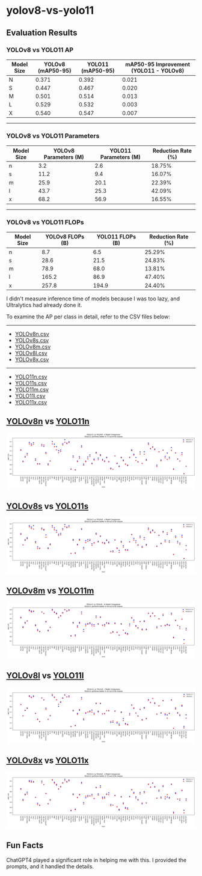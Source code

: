 # yolov8-vs-yolo11

## Evaluation Results

### YOLOv8 vs YOLO11 AP

| Model Size | YOLOv8 (mAP50-95) | YOLO11 (mAP50-95) | mAP50-95 Improvement (YOLO11 - YOLOv8) |
|--------------|-------------------|-------------------|----------------------------------------|
| N            | 0.371             | 0.392             | 0.021                                  |
| S            | 0.447             | 0.467             | 0.020                                  |
| M            | 0.501             | 0.514             | 0.013                                  |
| L            | 0.529             | 0.532             | 0.003                                  |
| X            | 0.540             | 0.547             | 0.007                                  |

---

### YOLOv8 vs YOLO11 Parameters

| Model Size | YOLOv8 Parameters (M) | YOLO11 Parameters (M) | Reduction Rate (%) |
|------------|-----------------------|-----------------------|--------------------|
| n          | 3.2                   | 2.6                   | 18.75%             |
| s          | 11.2                  | 9.4                   | 16.07%             |
| m          | 25.9                  | 20.1                  | 22.39%             |
| l          | 43.7                  | 25.3                  | 42.09%             |
| x          | 68.2                  | 56.9                  | 16.55%             |

---

### YOLOv8 vs YOLO11 FLOPs

| Model Size | YOLOv8 FLOPs (B)      | YOLO11 FLOPs (B)      | Reduction Rate (%) |
|------------|-----------------------|-----------------------|--------------------|
| n          | 8.7                   | 6.5                   | 25.29%             |
| s          | 28.6                  | 21.5                  | 24.83%             |
| m          | 78.9                  | 68.0                  | 13.81%             |
| l          | 165.2                 | 86.9                  | 47.40%             |
| x          | 257.8                 | 194.9                 | 24.40%             |


I didn't measure inference time of models because I was too lazy, and Ultralytics had already done it.

To examine the AP per class in detail, refer to the CSV files below:

---
- [YOLOv8n.csv](yolov8n-coco-results.csv)
- [YOLOv8s.csv](yolov8s-coco-results.csv)
- [YOLOv8m.csv](yolov8m-coco-results.csv)
- [YOLOv8l.csv](yolov8l-coco-results.csv)
- [YOLOv8x.csv](yolov8x-coco-results.csv)
---
- [YOLO11n.csv](yolo11n-coco-results.csv)
- [YOLO11s.csv](yolo11s-coco-results.csv)
- [YOLO11m.csv](yolo11m-coco-results.csv)
- [YOLO11l.csv](yolo11l-coco-results.csv)
- [YOLO11x.csv](yolo11x-coco-results.csv)


## [YOLOv8n](yolov8n-coco-results.csv) vs [YOLO11n](yolo11n-coco-results.csv)

![fig1_n](fig1_n.png)

## [YOLOv8s](yolov8s-scoco-results.csv) vs [YOLO11s](yolo11s-coco-results.csv)

![fig1_s](fig1_s.png)

## [YOLOv8m](yolov8m-scoco-results.csv) vs [YOLO11m](yolo11m-coco-results.csv)

![fig1_m](fig1_m.png)

## [YOLOv8l](yolov8l-scoco-results.csv) vs [YOLO11l](yolo11l-coco-results.csv)

![fig1_l](fig1_l.png)

## [YOLOv8x](yolov8x-scoco-results.csv) vs [YOLO11x](yolo11x-coco-results.csv)

![fig1_x](fig1_x.png)

## Fun Facts

ChatGPT4 played a significant role in helping me with this. I provided the prompts, and it handled the details.
